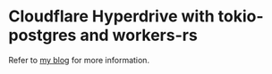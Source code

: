 # Cloudflare Hyperdrive with tokio-postgres and workers-rs

Refer to [my blog](https://kian.org.uk/using-cloudflare-hyperdrive-with-tokio-postgres-in-workers/) for more information.